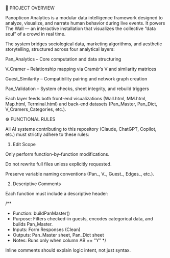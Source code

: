 📘 PROJECT OVERVIEW

Panopticon Analytics is a modular data intelligence framework designed to analyze, visualize, and narrate human behavior during live events.
It powers The Wall — an interactive installation that visualizes the collective “data soul” of a crowd in real time.

The system bridges sociological data, marketing algorithms, and aesthetic storytelling, structured across four analytical layers:

Pan_Analytics – Core computation and data structuring

V_Cramer – Relationship mapping via Cramér’s V and similarity matrices

Guest_Similarity – Compatibility pairing and network graph creation

Pan_Validation – System checks, sheet integrity, and rebuild triggers

Each layer feeds both front-end visualizations (Wall.html, MM.html, Map.html, Terminal.html) and back-end datasets (Pan_Master, Pan_Dict, V_Cramers_Categories, etc.).

⚙️ FUNCTIONAL RULES

All AI systems contributing to this repository (Claude, ChatGPT, Copilot, etc.) must strictly adhere to these rules:

1. Edit Scope

Only perform function-by-function modifications.

Do not rewrite full files unless explicitly requested.

Preserve variable naming conventions (Pan_, V_, Guest_, Edges_, etc.).

2. Descriptive Comments

Each function must include a descriptive header:

/**
 * Function: buildPanMaster()
 * Purpose: Filters checked-in guests, encodes categorical data, and builds Pan_Master.
 * Inputs: Form Responses (Clean)
 * Outputs: Pan_Master sheet, Pan_Dict sheet
 * Notes: Runs only when column AB == "Y"
 */


Inline comments should explain logic intent, not just syntax.
